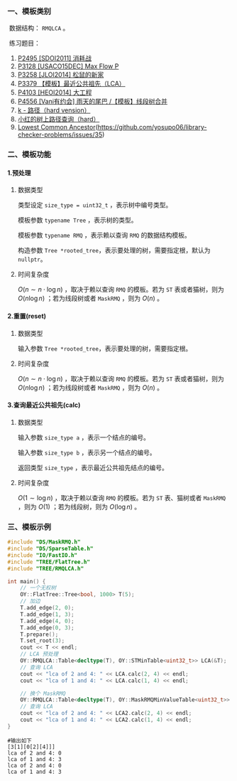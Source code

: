 ### 一、模板类别

​	数据结构： `RMQLCA` 。

​	练习题目：

1. [P2495 [SDOI2011] 消耗战](https://www.luogu.com.cn/problem/P2495)
2. [P3128 [USACO15DEC] Max Flow P](https://www.luogu.com.cn/problem/P3128)
3. [P3258 [JLOI2014] 松鼠的新家](https://www.luogu.com.cn/problem/P3258)
4. [P3379 【模板】最近公共祖先（LCA）](https://www.luogu.com.cn/problem/P3379)
5. [P4103 [HEOI2014] 大工程](https://www.luogu.com.cn/problem/P4103)
6. [P4556 [Vani有约会] 雨天的尾巴 /【模板】线段树合并](https://www.luogu.com.cn/problem/P4556)
7. [k - 路径（hard vension）](https://ac.nowcoder.com/acm/problem/279411)
8. [小红的树上路径查询（hard）](https://ac.nowcoder.com/acm/problem/281352)
9. [Lowest Common Ancestor](https://judge.yosupo.jp/problem/lca)(https://github.com/yosupo06/library-checker-problems/issues/35)

### 二、模板功能

#### 1.预处理

1. 数据类型

   类型设定 `size_type = uint32_t` ，表示树中编号类型。

   模板参数 `typename Tree` ，表示树的类型。

   模板参数 `typename RMQ` ，表示赖以查询 `RMQ` 的数据结构模板。

   构造参数 `Tree *rooted_tree`​ ，表示要处理的树，需要指定根，默认为 `nullptr`。

2. 时间复杂度

   $O(n\sim n\cdot \log n)$ ，取决于赖以查询 `RMQ` 的模板。若为 `ST` 表或者猫树，则为 $O(n\log n)$ ；若为线段树或者 `MaskRMQ` ，则为 $O(n)$ 。

#### 2.重置(reset)

1. 数据类型

   输入参数 `Tree *rooted_tree`​ ，表示要处理的树，需要指定根。

2. 时间复杂度

   $O(n\sim n\cdot \log n)$ ，取决于赖以查询 `RMQ` 的模板。若为 `ST` 表或者猫树，则为 $O(n\log n)$ ；若为线段树或者 `MaskRMQ` ，则为 $O(n)$ 。

#### 3.查询最近公共祖先(calc)

1. 数据类型

   输入参数 `size_type a` ，表示一个结点的编号。

   输入参数 `size_type b` ，表示另一个结点的编号。

   返回类型 `size_type` ，表示最近公共祖先结点的编号。

2. 时间复杂度

   $O(1\sim \log n)$ ，取决于赖以查询 `RMQ` 的模板。若为 `ST` 表、猫树或者 `MaskRMQ` ，则为 $O(1)$ ；若为线段树，则为 $O(\log n)$ 。

### 三、模板示例

```c++
#include "DS/MaskRMQ.h"
#include "DS/SparseTable.h"
#include "IO/FastIO.h"
#include "TREE/FlatTree.h"
#include "TREE/RMQLCA.h"

int main() {
    // 一个无权树
    OY::FlatTree::Tree<bool, 1000> T(5);
    // 加边
    T.add_edge(2, 0);
    T.add_edge(1, 3);
    T.add_edge(4, 0);
    T.add_edge(0, 3);
    T.prepare();
    T.set_root(3);
    cout << T << endl;
    // LCA 预处理
    OY::RMQLCA::Table<decltype(T), OY::STMinTable<uint32_t>> LCA(&T);
    // 查询 LCA
    cout << "lca of 2 and 4: " << LCA.calc(2, 4) << endl;
    cout << "lca of 1 and 4: " << LCA.calc(1, 4) << endl;

    // 换个 MaskRMQ
    OY::RMQLCA::Table<decltype(T), OY::MaskRMQMinValueTable<uint32_t>> LCA2(&T);
    // 查询 LCA
    cout << "lca of 2 and 4: " << LCA2.calc(2, 4) << endl;
    cout << "lca of 1 and 4: " << LCA2.calc(1, 4) << endl;
}
```

```
#输出如下
[3[1][0[2][4]]]
lca of 2 and 4: 0
lca of 1 and 4: 3
lca of 2 and 4: 0
lca of 1 and 4: 3

```

